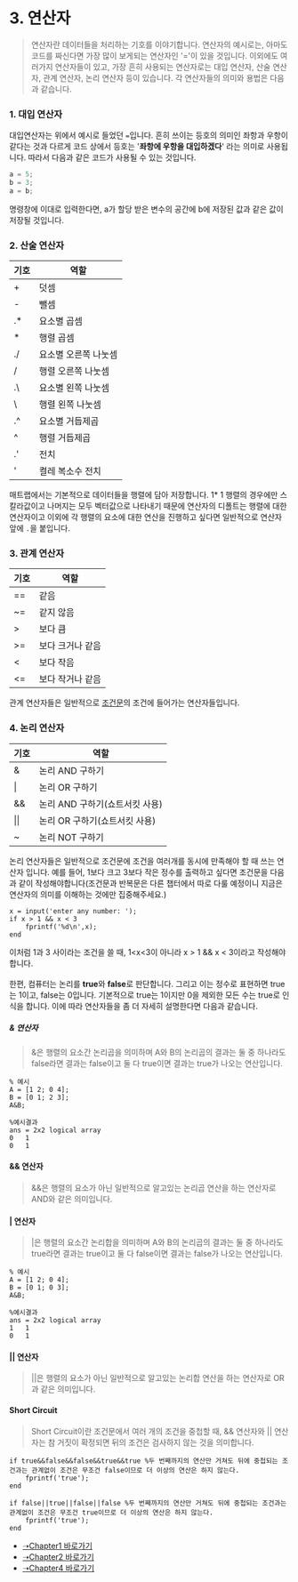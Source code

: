 # 3. 연산자

> 연산자란 데이터들을 처리하는 기호를 이야기합니다. 연산자의 예시로는, 아마도 코드를 짜신다면 가장 많이 보게되는 연산자인 '='이 있을 것입니다. 이외에도 여러가지 연산자들이 있고, 가장 흔히 사용되는 연산자로는 대입 연산자, 산술 연산자, 관계 연산자, 논리 연산자 등이 있습니다. 각 연산자들의 의미와 용법은 다음과 같습니다.

### 1. 대입 연산자

대입연산자는 위에서 예시로 들었던 `=`입니다. 흔히 쓰이는 등호의 의미인 좌항과 우항이 같다는 것과 다르게 코드 상에서 등호는 '**좌항에 우항을 대입하겠다**' 라는 의미로 사용됩니다. 따라서 다음과 같은 코드가 사용될 수 있는 것입니다.
```cpp
a = 5;
b = 3;
a = b;
```
명령창에 이대로 입력한다면, a가 할당 받은 변수의 공간에 b에 저장된 값과 같은 값이 저장될 것입니다.

### 2. 산술 연산자

|기호|역할|
|--- |--- |
|+| 덧셈|
|-| 뺄셈|
| .* |요소별 곱셈|
| * |행렬 곱셈|
| ./ |요소별 오른쪽 나눗셈|
| / |행렬 오른쪽 나눗셈|
| .\ |요소별 왼쪽 나눗셈|
| \ |행렬 왼쪽 나눗셈|
| .^ |요소별 거듭제곱|
| ^ |행렬 거듭제곱|
| .' |전치|
| ' |켤레 복소수 전치|

매트랩에서는 기본적으로 데이터들을 행렬에 담아 저장합니다. 1* 1 행렬의 경우에만 스칼라값이고 나머지는 모두 벡터값으로 나타내기 때문에 연산자의 디폴트는 행렬에 대한 연산자이고 이외에 각 행렬의 요소에 대한 연산을 진행하고 싶다면 일반적으로 연산자 앞에 `.`을 붙입니다. 

### 3. 관계 연산자

|기호|역할|
|--- |--- |
|==|같음|
|~=|같지 않음|
|>|보다 큼|
|>=|보다 크거나 같음|
|<|보다 작음|
|<=|보다 작거나 같음|

관계 연산자들은 일반적으로 [조건문]()의 조건에 들어가는 연산자들입니다.

### 4. 논리 연산자

|기호|역할|
|--- |--- |
|&| 논리 AND 구하기|
| \| |논리 OR 구하기|
|&&| 논리 AND 구하기(쇼트서킷 사용)|
| \|\| |논리 OR 구하기(쇼트서킷 사용)|
| ~ | 논리 NOT 구하기|

논리 연산자들은 일반적으로 조건문에 조건을 여러개를 동시에 만족해야 할 때 쓰는 연산자 입니다. 예를 들어, 1보다 크고 3보다 작은 정수를 출력하고 싶다면 조건문을 다음과 같이 작성해야합니다(조건문과 반복문은 다른 챕터에서 따로 다룰 예정이니 지금은 연산자의 의미를 이해하는 것에만 집중해주세요.)
```
x = input('enter any number: ');
if x > 1 && x < 3
    fprintf('%d\n',x);
end
```
이처럼 1과 3 사이라는 조건을 쓸 때, 1<x<3이 아니라 x > 1 && x < 3이라고 작성해야 합니다.
<br>
<br>
한편, 컴퓨터는 논리를 **true**와 **false**로 판단합니다. 그리고 이는 정수로 표현하면 true는 1이고, false는 0입니다. 기본적으로 true는 1이지만 0을 제외한 모든 수는 true로 인식을 합니다. 이에 따라 연산자들을 좀 더 자세히 설명한다면 다음과 같습니다.

##### & 연산자
> &은 행렬의 요소간 논리곱을 의미하며 A와 B의 논리곱의 결과는 둘 중 하나라도 false라면 결과는 false이고 둘 다 true이면 결과는 true가 나오는 연산입니다.
```
% 예시
A = [1 2; 0 4];
B = [0 1; 2 3];
A&B;

%예시결과
ans = 2x2 logical array
0   1
0   1
```

#### && 연산자
> &&은 행렬의 요소가 아닌 일반적으로 알고있는 논리곱 연산을 하는 연산자로 AND와 같은 의미입니다.

#### | 연산자
> |은 행렬의 요소간 논리합을 의미하며 A와 B의 논리곱의 결과는 둘 중 하나라도 true라면 결과는 true이고 둘 다 false이면 결과는 false가 나오는 연산입니다.
```
% 예시
A = [1 2; 0 4];
B = [0 1; 0 3];
A&B;

%예시결과
ans = 2x2 logical array
1   1
0   1
```

#### || 연산자
> ||은 행렬의 요소가 아닌 일반적으로 알고있는 논리합 연산을 하는 연산자로 OR과 같은 의미입니다.

 #### Short Circuit
> Short Circuit이란 조건문에서 여러 개의 조건을 중첩할 때, && 연산자와 || 연산자는 참 거짓이 확정되면 뒤의 조건은 검사하지 않는 것을 의미합니다.
```
if true&&false&&false&&true&&true %두 번째까지의 연산만 거쳐도 뒤에 중첩되는 조건과는 관계없이 조건은 무조건 false이므로 더 이상의 연산은 하지 않는다.
    fprintf('true');
end

if false||true||false||false %두 번째까지의 연산만 거쳐도 뒤에 중첩되는 조건과는 관계없이 조건은 무조건 true이므로 더 이상의 연산은 하지 않는다.
    fprintf('true');
end
```

* [➝Chapter1 바로가기](/MATLAB/ProgrammingBackGround.md)
* [➝Chapter2 바로가기](/MATLAB/ProgrammingBackGround2.md)
* [➝Chapter4 바로가기](/MATLAB/ProgrammingBackGround4.md)
